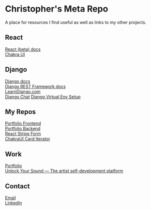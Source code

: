 # Christopher's Meta Repo

A place for resources I find useful as well as links to my other projects.

## React

[React (beta) docs](https://beta.reactjs.org/) \
[Chakra UI](https://chakra-ui.com/)

## Django

[Django docs](https://docs.djangoproject.com/en/4.1/) \
[Django REST Framework docs](https://www.django-rest-framework.org/) \
[LearnDjango.com](https://learndjango.com/) \
[Django Chat](https://djangochat.com/)
[Django Virtual Env Setup](https://www.javatpoint.com/django-virtual-environment-setup#:~:text=The%20virtual%20environment%20is%20an,create%20an%20isolated%20Python%20environment.)

<!-- ### Django Chat
### Log Rocket
### Javascript Jabber -->

## My Repos

[Portfolio Frontend](https://github.com/carvalhochris/christopher) \
[Portfolio Backend](https://github.com/carvalhochris/portfolio-DRF) \
[React Stripe Form](https://github.com/carvalhochris/react-stripe-form-example) \
[ChakraUI Card Iterator](https://github.com/carvalhochris/chakra-card-iterator)

## Work

[Portfolio](https://www.christophercarvalho.com/) \
[Unlock Your Sound — The artist self-development platform](https://unlockyoursound.com/)

<!-- ## Music -->

## Contact

[Email](mailto:chris@unlockyoursound.com) \
[LinkedIn](https://www.linkedin.com/in/christopher-carvalho-music/)
